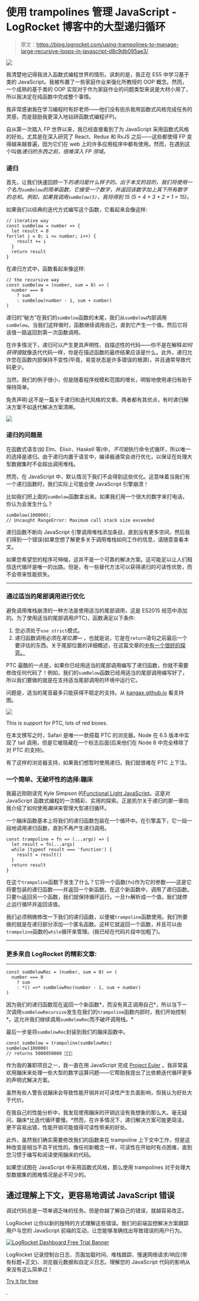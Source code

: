# 使用 trampolines 管理 JavaScript - LogRocket 博客中的大型递归循环

> 原文：<https://blog.logrocket.com/using-trampolines-to-manage-large-recursive-loops-in-javascript-d8c9db095ae3/>

![](img/83522dba50f5685639a7ba328ede9a08.png)

我清楚地记得我进入函数式编程世界的情形。讽刺的是，我正在 ES5 中学习基于类的 JavaScript。我被布置了一些家庭作业来强化所教授的 OOP 概念。然而，一个成熟的基于类的 OOP 实现对于作为家庭作业的问题类型来说是大材小用了，所以我决定在纯函数中完成整个事情。

我非常感谢我在学习编程时有好老师——他们没有扼杀我用函数式风格完成任务的灵感，而是鼓励我更深入地钻研函数式编程(FP)。

自从第一次踏入 FP 世界以来，我已经直接看到了为 JavaScript 采用函数式风格的好处。尤其是在深入研究了 React、Redux 和 RxJS 之后——这些都使得 FP 变得越来越普遍，因为它们在 web 上的许多应用程序中都有使用。然而，在遇到这个叫做*递归的东西之前，很难深入 FP 领域。*

### 递归

首先，让我们快速回顾一下*的递归是什么样子的。出于本文的目的，我们将使用一个名为`sumBelow`的简单函数，它接受一个数字，并返回该数字加上其下所有数字的总和。例如，如果我调用`sumBelow(5)`，我将得到 *15* (5 + 4 + 3 + 2 + 1 = 15)。*

如果我们以经典的迭代方式编写这个函数，它看起来会像这样:

```
// iterative way
const sumBelow = number => {
  let result = 0
for(let i = 0; i <= number; i++) {
    result += i
  }
  return result
}
```

在递归方式中，函数看起来像这样:

```
// the recursive way
const sumBelow = (number, sum = 0) => (
  number === 0 
    ? sum
    : sumBelow(number - 1, sum + number)
)
```

递归的“秘方”在我们的`sumBelow`函数的末尾，我们从`sumBelow`内部调用`sumBelow`。当我们这样做时，函数继续调用自己，直到它产生一个值。然后它将该值一路返回到第一次函数调用。

在许多情况下，递归可以产生更具声明性、自描述性的代码——你不是在解释*如何* *获得值*就像迭代代码一样，你是在描述函数的最终结果应该是什么。此外，递归允许您在函数内部保持不变性(毕竟，易变状态是许多错误的根源)，并且通常导致代码更少。

当然，我们的例子很小，但是随着程序规模和范围的增长，明智地使用递归有助于保持简单。

免责声明:这不是一篇关于递归和迭代风格的文章。两者都有其优点，有时递归解决方案不如迭代解决方案清晰。

[![](img/94b3e0f84b30cb0d321f60471481ab64.png)](https://logrocket.com/signup/)

### 递归的问题是

在函数式语言(如 Elm、Elixir、Haskell 等)中，*不可能*执行命令式循环，所以唯一的选择是递归。由于递归内置于语言中，编译器通常会进行优化，以保证在处理大型数据集时不会超出调用堆栈。

然而，在 JavaScript 中，默认情况下我们不会得到这些优化。这意味着当我们有一个递归函数时，我们实际上可能会使 JavaScript 引擎崩溃！

比如我们把上面的`sumBelow`函数拿出来。如果我们用一个很大的数字来打电话，你认为会发生什么？

```
sumBelow(100000);
// Uncaught RangeError: Maximum call stack size exceeded
```

递归函数不断向 JavaScript 引擎调用堆栈添加条目，直到没有更多空间，然后我们得到一个错误(如果您想了解更多关于调用堆栈如何工作的信息，请随意查看本文。

如果您希望您的程序可伸缩，这并不是一个可靠的解决方案。这可能足以让人们相信迭代循环是唯一的出路。但是，有一些替代方法可以获得递归的可读性优势，而不会带来性能损失。

* * *

### 通过适当的尾部调用进行优化

避免调用堆栈崩溃的一种方法是使用适当的尾部调用，这是 ES2015 规范中添加的。为了使用适当的尾部调用(PTC)，函数满足以下条件:

1.  您必须处于`use strict`模式。
2.  递归函数调用必须在*尾位置—* ，也就是说，它是在`return`语句之前最后一个要评估的东西。关于尾部位置的详细概述，在这篇文章的[中有一个很好的探究。](http://2ality.com/2015/06/tail-call-optimization.html#checking-whether-a-function-call-is-in-a-tail-position)

PTC 最酷的一点是，如果你已经用适当的尾部调用编写了递归函数，你就不需要修改任何代码了！例如，我们的`sumBelow`函数已经用适当的尾部调用编写好了，所以我们要做的就是在支持适当尾部调用的环境中运行它。

问题是，适当的尾音最多只能获得不稳定的支持。从 [kangax.github.io](http://kangax.github.io/compat-table/es6/#test-proper_tail_calls_%28tail_call_optimisation%29) 看支持图。

![](img/5576d24b23652885ddca8dd1330a8d00.png)

This is support for PTC, lots of red boxes.

在本文撰写之时，Safari 是唯一一款搭载 PTC 的浏览器。Node 在 6.5 版本中实现了 tail 调用，但是它被隐藏在一个标志后面(后来他们在 Node 8 中完全移除了对 PTC 的支持)。

有了这样的浏览器支持，如果我们想暂时使用递归，我们就很难在 PTC 上下注。

### 一个简单、无破坏性的选择:蹦床

我最近刚刚读完 Kyle Simpson 的[Functional Light JavaScript](https://leanpub.com/fljs)。这是对 JavaScript 函数式编程的一次精彩、实用的探索。正是凯尔关于递归的那一章向我介绍了如何使用*蹦床*来管理大型递归循环。

一个蹦床函数基本上将我们的递归函数包装在一个循环中。在引擎盖下，它一段一段地调用递归函数，直到不再产生递归调用。

```
const trampoline = fn => (...args) => {
  let result = fn(...args)
  while (typeof result === 'function') {
    result = result()
  }
  return result
}
```

在这个`trampoline`函数下发生了什么？它将一个函数(`fn`)作为它的参数——这是它将要包装的递归函数——并返回一个新函数。在这个新函数中，调用了递归函数。只要`fn`返回另一个函数，我们就保持循环运行。一旦`fn`解析成一个值，我们就停止运行循环并返回该值。

我们必须稍微修改一下我们的递归函数，以便被`trampoline`函数使用。我们所要做的就是在递归部分添加一个匿名函数。这样它就返回一个函数，并且可以由`trampoline`函数的`while`循环来管理。(我已经在代码片段中加粗了)。

* * *

### 更多来自 LogRocket 的精彩文章:

* * *

```
const sumBelowRec = (number, sum = 0) => (
  number === 0
    ? sum
    : *() =>* sumBelowRec(number - 1, sum + number)
)
```

因为我们的递归函数现在返回一个新函数*，而没有真正调用自己*，所以当下一次调用`sumBelowRecursive`发生在我们的`trampoline`函数内部时，我们开始控制*。这允许我们继续调用`sumBelowRec`而不破坏调用栈。*

最后一步是将`sumBelowRec`封装到我们的蹦床函数中。

```
const sumBelow = trampoline(sumBelowRec)
sumBelow(100000)
// returns 5000050000 🎉🎉🎉
```

作为我的兼职项目之一，我一直在用 JavaScript 完成 [Project Euler](https://projecteuler.net) 。我非常喜欢用蹦床来处理一些大型的数字运算问题——它帮助我提出了比依赖迭代循环更多的声明式解决方案。

虽然有些人警告说蹦床会导致性能开销并对可读性产生负面影响，但我认为好处大于代价。

在我自己的性能分析中，我发现使用蹦床的开销远没有我想象的那么大。毫无疑问，蹦床*比迭代循环要慢。*然而，在许多情况下，递归解决方案可能更简洁，更不容易出错，性能开销可能值得可读性带来的好处。

此外，虽然我们确实需要修改我们的函数来在 trampoline 上下文中工作，但是这种改变是相当不具干扰性的。像任何新概念一样，可读性在开始时有点困难，直到您习惯于编写和阅读使用蹦床的代码。

如果您试图在 JavaScript 中采用函数式风格，那么使用 trampolines 对于处理大型数据集的困难情况是必不可少的。

## 通过理解上下文，更容易地调试 JavaScript 错误

调试代码总是一项单调乏味的任务。但是你越了解自己的错误，就越容易改正。

LogRocket 让你以新的独特的方式理解这些错误。我们的前端监控解决方案跟踪用户与您的 JavaScript 前端的互动，让您能够准确找出导致错误的用户行为。

[![LogRocket Dashboard Free Trial Banner](img/cbfed9be3defcb505e662574769a7636.png)](https://lp.logrocket.com/blg/javascript-signup)

LogRocket 记录控制台日志、页面加载时间、堆栈跟踪、慢速网络请求/响应(带有标题+正文)、浏览器元数据和自定义日志。理解您的 JavaScript 代码的影响从来没有这么简单过！

[Try it for free](https://lp.logrocket.com/blg/javascript-signup)

.